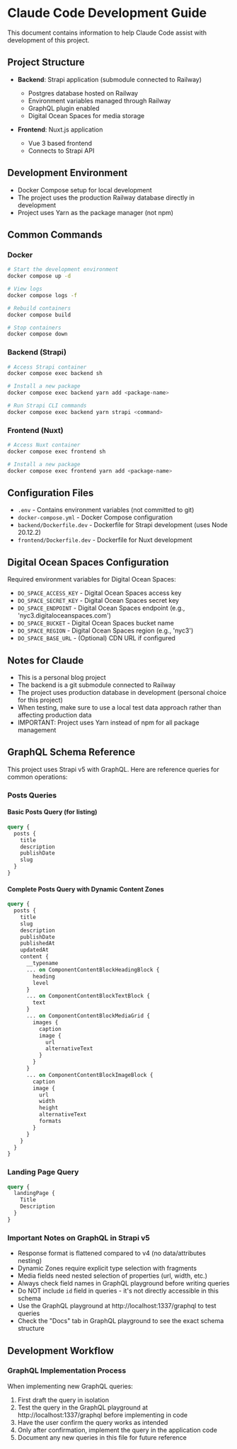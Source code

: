 # Claude Code Development Guide

This document contains information to help Claude Code assist with development of this project.

## Project Structure

- **Backend**: Strapi application (submodule connected to Railway)
  - Postgres database hosted on Railway
  - Environment variables managed through Railway
  - GraphQL plugin enabled
  - Digital Ocean Spaces for media storage

- **Frontend**: Nuxt.js application
  - Vue 3 based frontend
  - Connects to Strapi API

## Development Environment

- Docker Compose setup for local development
- The project uses the production Railway database directly in development
- Project uses Yarn as the package manager (not npm)

## Common Commands

### Docker

```bash
# Start the development environment
docker compose up -d

# View logs
docker compose logs -f

# Rebuild containers
docker compose build

# Stop containers
docker compose down
```

### Backend (Strapi)

```bash
# Access Strapi container
docker compose exec backend sh

# Install a new package
docker compose exec backend yarn add <package-name>

# Run Strapi CLI commands
docker compose exec backend yarn strapi <command>
```

### Frontend (Nuxt)

```bash
# Access Nuxt container
docker compose exec frontend sh

# Install a new package
docker compose exec frontend yarn add <package-name>
```

## Configuration Files

- `.env` - Contains environment variables (not committed to git)
- `docker-compose.yml` - Docker Compose configuration
- `backend/Dockerfile.dev` - Dockerfile for Strapi development (uses Node 20.12.2)
- `frontend/Dockerfile.dev` - Dockerfile for Nuxt development

## Digital Ocean Spaces Configuration

Required environment variables for Digital Ocean Spaces:
- `DO_SPACE_ACCESS_KEY` - Digital Ocean Spaces access key
- `DO_SPACE_SECRET_KEY` - Digital Ocean Spaces secret key
- `DO_SPACE_ENDPOINT` - Digital Ocean Spaces endpoint (e.g., 'nyc3.digitaloceanspaces.com')
- `DO_SPACE_BUCKET` - Digital Ocean Spaces bucket name
- `DO_SPACE_REGION` - Digital Ocean Spaces region (e.g., 'nyc3')
- `DO_SPACE_BASE_URL` - (Optional) CDN URL if configured

## Notes for Claude

- This is a personal blog project
- The backend is a git submodule connected to Railway
- The project uses production database in development (personal choice for this project)
- When testing, make sure to use a local test data approach rather than affecting production data
- IMPORTANT: Project uses Yarn instead of npm for all package management

## GraphQL Schema Reference

This project uses Strapi v5 with GraphQL. Here are reference queries for common operations:

### Posts Queries

#### Basic Posts Query (for listing)

```graphql
query {
  posts {
    title
    description
    publishDate
    slug
  }
}
```

#### Complete Posts Query with Dynamic Content Zones

```graphql
query {
  posts {
    title
    slug
    description
    publishDate
    publishedAt
    updatedAt
    content {
      __typename
      ... on ComponentContentBlockHeadingBlock {
        heading
        level
      }
      ... on ComponentContentBlockTextBlock {
        text
      }
      ... on ComponentContentBlockMediaGrid {
        images {
          caption
          image {
            url
            alternativeText
          }
        }
      }
      ... on ComponentContentBlockImageBlock {
        caption
        image {
          url
          width
          height
          alternativeText
          formats
        }
      }
    }
  }
}
```

### Landing Page Query

```graphql
query {
  landingPage {
    Title
    Description
  }
}
```

### Important Notes on GraphQL in Strapi v5

- Response format is flattened compared to v4 (no data/attributes nesting)
- Dynamic Zones require explicit type selection with fragments
- Media fields need nested selection of properties (url, width, etc.)
- Always check field names in GraphQL playground before writing queries
- Do NOT include `id` field in queries - it's not directly accessible in this schema
- Use the GraphQL playground at http://localhost:1337/graphql to test queries
- Check the "Docs" tab in GraphQL playground to see the exact schema structure

## Development Workflow

### GraphQL Implementation Process

When implementing new GraphQL queries:

1. First draft the query in isolation
2. Test the query in the GraphQL playground at http://localhost:1337/graphql before implementing in code
3. Have the user confirm the query works as intended
4. Only after confirmation, implement the query in the application code
5. Document any new queries in this file for future reference
